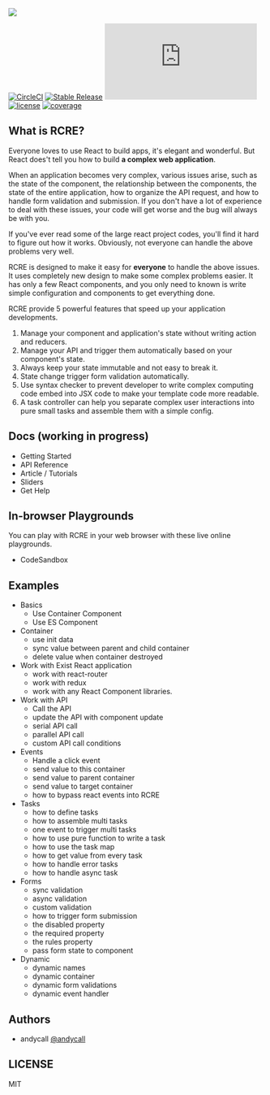 ![](https://user-images.githubusercontent.com/4409743/56594977-5c989180-6620-11e9-8a52-33f399294579.png)

[![CircleCI](https://circleci.com/gh/andycall/RCRE.svg?style=svg)](https://circleci.com/gh/andycall/RCRE)
[![Stable Release](https://img.shields.io/npm/v/rcre.svg)](https://npm.im/rcre)
[![gzip size](http://img.badgesize.io/https://unpkg.com/rcre@latest/dist/index.js?compression=gzip)](https://unpkg.com/rcre@latest/dist/index.js)
[![license](https://badgen.now.sh/badge/license/MIT)](./LICENSE)
[![coverage](https://img.shields.io/codecov/c/github/andycall/RCRE/master.svg)](https://img.shields.io/codecov/c/github/andycall/RCRE/master.svg)

## What is RCRE?

Everyone loves to use React to build apps, it's elegant and wonderful. But React does't tell you how to build **a complex web application**. 

When an application becomes very complex, various issues arise, such as the state of the component, the relationship between the components, the state of the entire application, how to organize the API request, and how to handle form validation and submission. If you don't have a lot of experience to deal with these issues, your code will get worse and the bug will always be with you.

If you've ever read some of the large react project codes, you'll find it hard to figure out how it works. Obviously, not everyone can handle the above problems very well.

RCRE is designed to make it easy for **everyone** to handle the above issues. It uses completely new design to make some complex problems easier. It has only a few React components, and you only need to known is write simple configuration and components to get everything done. 

RCRE provide 5 powerful features that speed up your application developments. 

1. Manage your component and application's state without writing action and reducers.
2. Manage your API and trigger them automatically based on your component's state.
3. Always keep your state immutable and not easy to break it.
4. State change trigger form validation automatically.
5. Use syntax checker to prevent developer to write complex computing code embed into JSX code to make your template code more readable.
6. A task controller can help you separate complex user interactions into pure small tasks and assemble them with a simple config.


## Docs (working in progress)

+ Getting Started
+ API Reference
+ Article / Tutorials
+ Sliders
+ Get Help

## In-browser Playgrounds

You can play with RCRE in your web browser with these live online playgrounds.

+ CodeSandbox 

## Examples

+ Basics
    + Use Container Component
    + Use ES Component
+ Container
    + use init data
    + sync value between parent and child container
    + delete value when container destroyed 
+ Work with Exist React application
    + work with react-router
    + work with redux
    + work with any React Component libraries.
+ Work with API
    + Call the API
    + update the API with component update
    + serial API call
    + parallel API call
    + custom API call conditions
+ Events
    + Handle a click event
    + send value to this container
    + send value to parent container
    + send value to target container
    + how to bypass react events into RCRE
+ Tasks
    + how to define tasks
    + how to assemble multi tasks
    + one event to trigger multi tasks
    + how to use pure function to write a task
    + how to use the task map
    + how to get value from every task
    + how to handle error tasks
    + how to handle async task
+ Forms 
    + sync validation
    + async validation
    + custom validation
    + how to trigger form submission
    + the disabled property
    + the required property
    + the rules property
    + pass form state to component  
+ Dynamic
    + dynamic names
    + dynamic container
    + dynamic form validations
    + dynamic event handler
    
    
## Authors

+ andycall [@andycall](http://github.com/andycall)


## LICENSE
MIT
